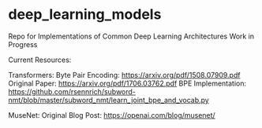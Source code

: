 # deep_learning_models
Repo for Implementations of Common Deep Learning Architectures
Work in Progress

Current Resources:

Transformers:
  Byte Pair Encoding: https://arxiv.org/pdf/1508.07909.pdf
  Original Paper: https://arxiv.org/pdf/1706.03762.pdf
  BPE Implementation: https://github.com/rsennrich/subword-nmt/blob/master/subword_nmt/learn_joint_bpe_and_vocab.py

MuseNet:
  Original Blog Post: https://openai.com/blog/musenet/
